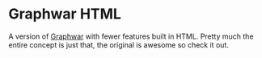 # Graphwar HTML
A version of [Graphwar](https://github.com/catabriga/graphwar) with fewer features built in HTML. Pretty much the entire concept is just that, the original is awesome so check it out.
